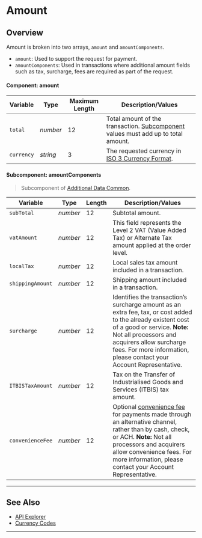 # Amount

## Overview

Amount is broken into two arrays, `amount` and `amountComponents`.

- `amount`: Used to support the request for payment.
- `amountComponents`: Used in transactions where additional amount fields such as tax, surcharge, fees are required as part of the request.

#### Component: amount

|Variable    |  Type| Maximum Length | Description/Values|
|---------|----------|----------------|---------|
| `total` | *number* | 12 | Total amount of the transaction. [Subcomponent](#componentamountcomponents) values must add up to total amount. |
| `currency` | *string* | 3 | The requested currency in [ISO 3 Currency Format](?path=docs/Resources/Master-Data/Currency-Code.md).|

#### Subcomponent: amountComponents

<!-- theme:info -->
> Subcomponent of [Additional Data Common](?path=docs/Resources/Master-Data/Additional-Data.md).

| Variable | Type | Length | Description/Values |
| --------- | --- | ------ | -------------- |
| `subTotal` | *number* | 12 | Subtotal amount. |
| `vatAmount` | *number* | 12 | This field represents the Level 2 VAT (Value Added Tax) or Alternate Tax amount applied at the order level. |
| `localTax` | *number* | 12 | Local sales tax amount included in a transaction. |
| `shippingAmount` | *number* | 12 | Shipping amount included in a transaction. |
| `surcharge` | *number* | 12 | Identifies the transaction’s surcharge amount as an extra fee, tax, or cost added to the already existent cost of a good or service. **Note:** Not all processors and acquirers allow surcharge fees. For more information, please contact your Account Representative. |
| `ITBISTaxAmount` | *number* | 12 | Tax on the Transfer of Industrialised Goods and Services (ITBIS) tax amount. |
| `convenienceFee` | *number* | 12 | Optional [convenience fee](?path=docs/Resources/Guides/Convenience-Fees.md) for payments made through an alternative channel, rather than by cash, check, or ACH. **Note:** Not all processors and acquirers allow convenience fees. For more information, please contact your Account Representative. |

---

## See Also

- [API Explorer](../api/?type=post&path=/payments/v1/charges)
- [Currency Codes](?path=docs/Resources/Master-Data/Currency-Code.md)

---